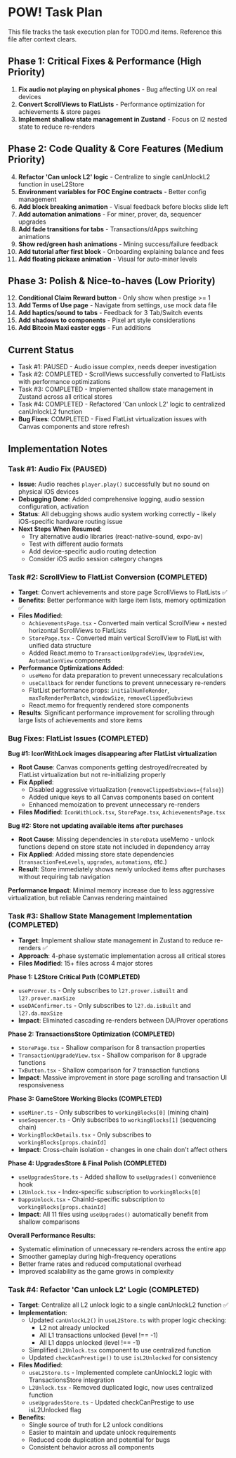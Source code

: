 # POW! Task Plan

This file tracks the task execution plan for TODO.md items. Reference this file after context clears.

## Phase 1: Critical Fixes & Performance (High Priority)
1. **Fix audio not playing on physical phones** - Bug affecting UX on real devices
2. **Convert ScrollViews to FlatLists** - Performance optimization for achievements & store pages
3. **Implement shallow state management in Zustand** - Focus on l2 nested state to reduce re-renders

## Phase 2: Code Quality & Core Features (Medium Priority)
4. **Refactor 'Can unlock L2' logic** - Centralize to single canUnlockL2 function in useL2Store
5. **Environment variables for FOC Engine contracts** - Better config management
6. **Add block breaking animation** - Visual feedback before blocks slide left
7. **Add automation animations** - For miner, prover, da, sequencer upgrades
8. **Add fade transitions for tabs** - Transactions/dApps switching animations
9. **Show red/green hash animations** - Mining success/failure feedback
10. **Add tutorial after first block** - Onboarding explaining balance and fees
11. **Add floating pickaxe animation** - Visual for auto-miner levels

## Phase 3: Polish & Nice-to-haves (Low Priority)
12. **Conditional Claim Reward button** - Only show when prestige >= 1
13. **Add Terms of Use page** - Navigate from settings, use mock data file
14. **Add haptics/sound to tabs** - Feedback for 3 Tab/Switch events
15. **Add shadows to components** - Pixel art style considerations
16. **Add Bitcoin Maxi easter eggs** - Fun additions

## Current Status
- Task #1: PAUSED - Audio issue complex, needs deeper investigation
- Task #2: COMPLETED - ScrollViews successfully converted to FlatLists with performance optimizations
- Task #3: COMPLETED - Implemented shallow state management in Zustand across all critical stores
- Task #4: COMPLETED - Refactored 'Can unlock L2' logic to centralized canUnlockL2 function
- **Bug Fixes**: COMPLETED - Fixed FlatList virtualization issues with Canvas components and store refresh

## Implementation Notes
### Task #1: Audio Fix (PAUSED)
- **Issue**: Audio reaches `player.play()` successfully but no sound on physical iOS devices
- **Debugging Done**: Added comprehensive logging, audio session configuration, activation
- **Status**: All debugging shows audio system working correctly - likely iOS-specific hardware routing issue
- **Next Steps When Resumed**: 
  - Try alternative audio libraries (react-native-sound, expo-av)
  - Test with different audio formats
  - Add device-specific audio routing detection
  - Consider iOS audio session category changes

### Task #2: ScrollView to FlatList Conversion (COMPLETED)
- **Target**: Convert achievements and store page ScrollViews to FlatLists ✅
- **Benefits**: Better performance with large item lists, memory optimization ✅
- **Files Modified**: 
  - `AchievementsPage.tsx` - Converted main vertical ScrollView + nested horizontal ScrollViews to FlatLists
  - `StorePage.tsx` - Converted main vertical ScrollView to FlatList with unified data structure
  - Added React.memo to `TransactionUpgradeView`, `UpgradeView`, `AutomationView` components
- **Performance Optimizations Added**:
  - `useMemo` for data preparation to prevent unnecessary recalculations
  - `useCallback` for render functions to prevent unnecessary re-renders
  - FlatList performance props: `initialNumToRender`, `maxToRenderPerBatch`, `windowSize`, `removeClippedSubviews`
  - React.memo for frequently rendered store components
- **Results**: Significant performance improvement for scrolling through large lists of achievements and store items

### Bug Fixes: FlatList Issues (COMPLETED)
**Bug #1: IconWithLock images disappearing after FlatList virtualization**
- **Root Cause**: Canvas components getting destroyed/recreated by FlatList virtualization but not re-initializing properly
- **Fix Applied**:
  - Disabled aggressive virtualization (`removeClippedSubviews={false}`)
  - Added unique keys to all Canvas components based on content
  - Enhanced memoization to prevent unnecessary re-renders
- **Files Modified**: `IconWithLock.tsx`, `StorePage.tsx`, `AchievementsPage.tsx`

**Bug #2: Store not updating available items after purchases**
- **Root Cause**: Missing dependencies in `storeData` useMemo - unlock functions depend on store state not included in dependency array
- **Fix Applied**: Added missing store state dependencies (`transactionFeeLevels`, `upgrades`, `automations`, etc.)
- **Result**: Store immediately shows newly unlocked items after purchases without requiring tab navigation

**Performance Impact**: Minimal memory increase due to less aggressive virtualization, but reliable Canvas rendering maintained

### Task #3: Shallow State Management Implementation (COMPLETED)
- **Target**: Implement shallow state management in Zustand to reduce re-renders ✅
- **Approach**: 4-phase systematic implementation across all critical stores
- **Files Modified**: 15+ files across 4 major stores

**Phase 1: L2Store Critical Path (COMPLETED)**
- `useProver.ts` - Only subscribes to `l2?.prover.isBuilt` and `l2?.prover.maxSize`
- `useDAConfirmer.ts` - Only subscribes to `l2?.da.isBuilt` and `l2?.da.maxSize`
- **Impact**: Eliminated cascading re-renders between DA/Prover operations

**Phase 2: TransactionsStore Optimization (COMPLETED)**
- `StorePage.tsx` - Shallow comparison for 8 transaction properties
- `TransactionUpgradeView.tsx` - Shallow comparison for 8 upgrade functions
- `TxButton.tsx` - Shallow comparison for 7 transaction functions
- **Impact**: Massive improvement in store page scrolling and transaction UI responsiveness

**Phase 3: GameStore Working Blocks (COMPLETED)**
- `useMiner.ts` - Only subscribes to `workingBlocks[0]` (mining chain)
- `useSequencer.ts` - Only subscribes to `workingBlocks[1]` (sequencing chain)
- `WorkingBlockDetails.tsx` - Only subscribes to `workingBlocks[props.chainId]`
- **Impact**: Cross-chain isolation - changes in one chain don't affect others

**Phase 4: UpgradesStore & Final Polish (COMPLETED)**
- `useUpgradesStore.ts` - Added shallow to `useUpgrades()` convenience hook
- `L2Unlock.tsx` - Index-specific subscription to `workingBlocks[0]`
- `DappsUnlock.tsx` - ChainId-specific subscription to `workingBlocks[props.chainId]`
- **Impact**: All 11 files using `useUpgrades()` automatically benefit from shallow comparisons

**Overall Performance Results**:
- Systematic elimination of unnecessary re-renders across the entire app
- Smoother gameplay during high-frequency operations
- Better frame rates and reduced computational overhead
- Improved scalability as the game grows in complexity

### Task #4: Refactor 'Can unlock L2' Logic (COMPLETED)
- **Target**: Centralize all L2 unlock logic to a single canUnlockL2 function ✅
- **Implementation**: 
  - Updated `canUnlockL2()` in `useL2Store.ts` with proper logic checking:
    - L2 not already unlocked
    - All L1 transactions unlocked (level !== -1)
    - All L1 dapps unlocked (level !== -1)
  - Simplified `L2Unlock.tsx` component to use centralized function
  - Updated `checkCanPrestige()` to use `isL2Unlocked` for consistency
- **Files Modified**:
  - `useL2Store.ts` - Implemented complete canUnlockL2 logic with TransactionsStore integration
  - `L2Unlock.tsx` - Removed duplicated logic, now uses centralized function
  - `useUpgradesStore.ts` - Updated checkCanPrestige to use isL2Unlocked flag
- **Benefits**: 
  - Single source of truth for L2 unlock conditions
  - Easier to maintain and update unlock requirements
  - Reduced code duplication and potential for bugs
  - Consistent behavior across all components
